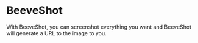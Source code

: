 # BeeveShot
With BeeveShot, you can screenshot everything you want and BeeveShot will generate a URL to the image to you.
